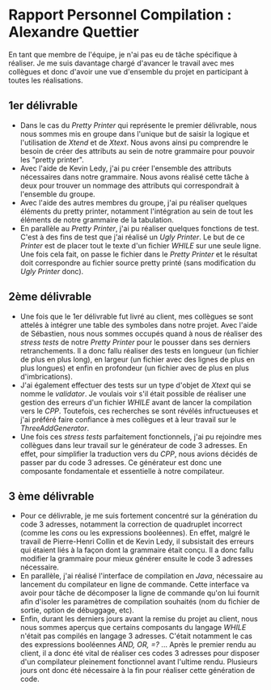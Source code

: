 # Rapport Personnel Compilation : Alexandre Quettier

En tant que membre de l'équipe, je n'ai pas eu de tâche spécifique à réaliser. Je me suis davantage chargé d'avancer le travail avec mes collègues et donc d'avoir une vue d'ensemble du projet en participant à toutes les réalisations.

## 1er délivrable

+ Dans le cas du _Pretty Printer_ qui représente le premier délivrable, nous nous sommes mis en groupe dans l'unique but de saisir la logique et l'utilisation de _Xtend_ et de _Xtext_. Nous avons ainsi pu comprendre le besoin de créer des attributs au sein de notre grammaire pour pouvoir les "pretty printer".
+ Avec l'aide de Kevin Ledy, j'ai pu créer l'ensemble des attributs nécessaires dans notre grammaire. Nous avons réalisé cette tâche à deux pour trouver un nommage des attributs qui correspondrait à l'ensemble du groupe.
+ Avec l'aide des autres membres du groupe, j'ai pu réaliser quelques éléments du pretty printer, notamment l'intégration au sein de tout les éléments de notre grammaire de la tabulation.
+ En parallèle au _Pretty Printer_, j'ai pu réaliser quelques fonctions de test. C'est à des fins de test que j'ai réalisé un _Ugly Printer_. Le but de ce _Printer_ est de placer tout le texte d'un fichier _WHILE_ sur une seule ligne. Une fois cela fait, on passe le fichier dans le _Pretty Printer_ et le résultat doit correspondre au fichier source pretty printé (sans modification du _Ugly Printer_ donc).

## 2ème délivrable

+ Une fois que le 1er délivrable fut livré au client, mes collègues se sont attelés à intégrer une table des symboles dans notre projet. Avec l'aide de Sébastien, nous nous sommes occupés quand à nous de réaliser des _stress tests_ de notre _Pretty Printer_ pour le pousser dans ses derniers retranchements. Il a donc fallu réaliser des tests en longueur (un fichier de plus en plus long), en largeur (un fichier avec des lignes de plus en plus longues) et enfin en profondeur (un fichier avec de plus en plus d'imbrications).
+ J'ai également effectuer des tests sur un type d'objet de _Xtext_ qui se nomme le _validator_. Je voulais voir s'il était possible de réaliser une gestion des erreurs d'un fichier _WHILE_ avant de lancer la compilation vers le _CPP_. Toutefois, ces recherches se sont révélés infructueuses et j'ai préféré faire confiance à mes collègues et à leur travail sur le _ThreeAddGenerator_.
+ Une fois ces _stress tests_ parfaitement fonctionnels, j'ai pu rejoindre mes collègues dans leur travail sur le générateur de code 3 adresses. En effet, pour simplifier la traduction vers du _CPP_, nous avions décidés de passer par du code 3 adresses. Ce générateur est donc une composante fondamentale et essentielle à notre compilateur.

## 3 ème délivrable

+ Pour ce délivrable, je me suis fortement concentré sur la génération du code 3 adresses, notamment la correction de quadruplet incorrect (comme les _cons_ ou les expressions booléennes). En effet, malgré le travail de Pierre-Henri Collin et de Kevin Ledy, il subsistait des erreurs qui étaient liés à la façon dont la grammaire était conçu. Il a donc fallu modifier la grammaire pour mieux générer ensuite le code 3 adresses nécessaire.
+ En parallèle, j'ai réalisé l'interface de compilation en _Java_, nécessaire au lancement du compilateur en ligne de commande. Cette interface va avoir pour tâche de décomposer la ligne de commande qu'on lui fournit afin d'isoler les paramètres de compilation souhaités (nom du fichier de sortie, option de débuggage, etc).
+ Enfin, durant les derniers jours avant la remise du projet au client, nous nous sommes aperçus que certains composants du langage _WHILE_ n'était pas compilés en langage 3 adresses. C'était notamment le cas des expressions booléennes _AND, OR, =?_ ... Après le premier rendu au client, il a donc été vital de réaliser ces codes 3 adresses pour disposer d'un compilateur pleinement fonctionnel avant l'ultime rendu. Plusieurs jours ont donc été nécessaire à la fin pour réaliser cette génération de code.
